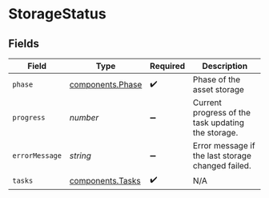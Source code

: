 # StorageStatus


## Fields

| Field                                                | Type                                                 | Required                                             | Description                                          |
| ---------------------------------------------------- | ---------------------------------------------------- | ---------------------------------------------------- | ---------------------------------------------------- |
| `phase`                                              | [components.Phase](../../models/components/phase.md) | :heavy_check_mark:                                   | Phase of the asset storage                           |
| `progress`                                           | *number*                                             | :heavy_minus_sign:                                   | Current progress of the task updating the storage.   |
| `errorMessage`                                       | *string*                                             | :heavy_minus_sign:                                   | Error message if the last storage changed failed.    |
| `tasks`                                              | [components.Tasks](../../models/components/tasks.md) | :heavy_check_mark:                                   | N/A                                                  |